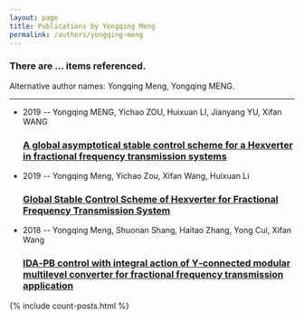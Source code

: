 ```yaml
---
layout: page
title: Publications by Yongqing Meng
permalink: /authors/yongqing-meng
---
```


<h3 id="number-posts">There are ... items referenced.</h3>
<p id='info-authors'>Alternative author names: Yongqing Meng, Yongqing MENG.</p>
<hr />
<ul class="post-list">
<li><span class='post-meta'>2019 -- Yongqing MENG, Yichao ZOU, Huixuan LI, Jianyang YU, Xifan WANG</span><h3><a class='post-link' href="{{ site.baseurl }}/a-global-asymptotical-stable-control-scheme-for-a-hexverter-in-fractional-frequency-transmission-systems">A global asymptotical stable control scheme for a Hexverter in fractional frequency transmission systems</a></h3></li>
<li><span class='post-meta'>2019 -- Yongqing Meng, Yichao Zou, Xifan Wang, Huixuan Li</span><h3><a class='post-link' href="{{ site.baseurl }}/global-stable-control-scheme-of-hexverter-for-fractional-frequency-transmission-system">Global Stable Control Scheme of Hexverter for Fractional Frequency Transmission System</a></h3></li>
<li><span class='post-meta'>2018 -- Yongqing Meng, Shuonan Shang, Haitao Zhang, Yong Cui, Xifan Wang</span><h3><a class='post-link' href="{{ site.baseurl }}/ida-pb-control-with-integral-action-of-y-connected-modular-multilevel-converter-for-fractional-frequency-transmission-application">IDA‐PB control with integral action of Y‐connected modular multilevel converter for fractional frequency transmission application</a></h3></li>

</ul>
{% include count-posts.html %}
